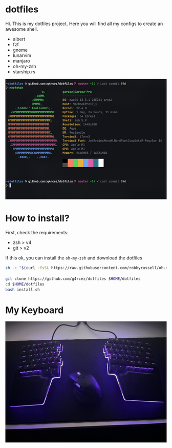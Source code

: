 # dotfiles

Hi. This is my dotfiles project. Here you will find all my configs to create an awesome shell.

- albert
- fzf
- gnome
- lunarvim
- manjaro
- oh-my-zsh
- starship.rs

![my shell](./shell.png)

# How to install?

First, check the requirements:

- zsh > v4
- git > v2


If this ok, you can install the `oh-my-zsh` and download the dotfiles

```bash
sh -c "$(curl -fsSL https://raw.githubusercontent.com/robbyrussell/oh-my-zsh/master/tools/install.sh)"

git clone https://github.com/g4rcez/dotfiles $HOME/dotfiles
cd $HOME/dotfiles
bash install.sh
```

# My Keyboard
![my keyboard](./keyboard.jpg)